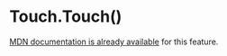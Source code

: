 # Touch.Touch()

[MDN documentation is already available](https://developer.mozilla.org/en-US/docs/Web/API/Touch/Touch) for this feature.
